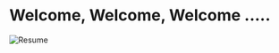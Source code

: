 # Welcome, Welcome, Welcome .....

![Resume](https://raw.githubusercontent.com/subh3ndu/Resume/main/main.jpg)

